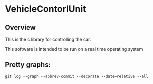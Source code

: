 # VehicleContorlUnit
## Overview
This is the c library for controlling the car.

This software is intended to be run on a real time operating system

##  Pretty graphs: 
```git log --graph --abbrev-commit --decorate --date=relative --all```